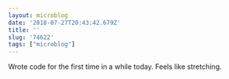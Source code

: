 ```yaml
---
layout: microblog
date: '2018-07-27T20:43:42.679Z'
title: ''
slug: '74622'
tags: ["microblog"]
---
```

Wrote code for the first time in a while today. Feels like stretching.
